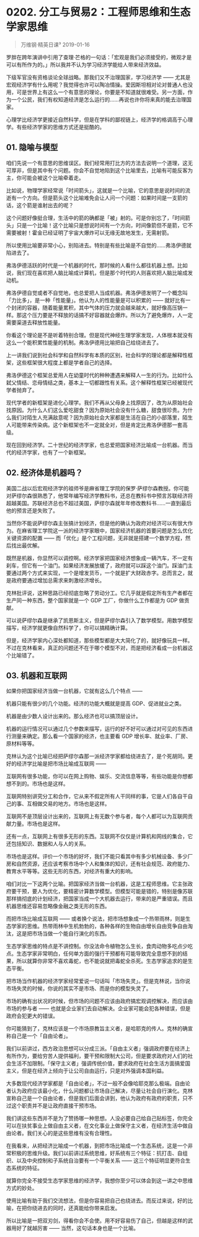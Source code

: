 # 0202. 分工与贸易2：工程师思维和生态学家思维
> 万维钢·精英日课³
2019-01-16

罗胖在跨年演讲中引用了查理·芒格的一句话：「宏观是我们必须接受的，微观才是可以有所作为的。」所以我并不认为学习经济学能给人带来经济效益。

下级军官没有资格谈论全球战略。那我们又不治理国家，学习经济学 —— 尤其是宏观经济学有什么用呢？我觉得也许可以陶冶情操。爱因斯坦相对论对普通人也没用，可是世界上有这么一个有意思的理论，你要是不知道就很难受。另一方面，作为一个公民，我们有权知道经济是怎么运行的……再说也许你将来真的能去治理国家。

心理学比经济学更接近自然科学，但是在学科的鄙视链上，经济学的格调高于心理学。有些经济学家的思维方式还是挺酷的。

## 01. 隐喻与模型

咱们先说一个有意思的思维误区。我们经常用打比方的方法去说明一个道理，这无可厚非，但是其中有个问题。你会不自觉地陷到这个比喻里去，比喻有可能反客为主，你可能会被这个比喻牵着走。

比如说，物理学家经常说「时间箭头」，这就是一个比喻，它的意思是说时间的流逝有一个方向。但是箭头这个比喻难免会让人问一个问题：如果时间是一支箭的话，这个箭是谁射出去的呢？

这个问题好像挺合理，生活中的箭的确都是「被」射的。可是你别忘了，「时间箭头」只是一个比喻！这个比喻只是想说时间有一个方向，时间像箭但不是箭，它不需要被射！霍金已经证明了宇宙大爆炸可以无缘无故地发生，无需射箭。

所以使用比喻要非常小心，别陷进去。特别是有些比喻是不自觉的……弗洛伊德就陷进去了。

弗洛伊德活跃的时代是一个机器的时代，那时候的人看什么都往机器上想。比如说，我们现在喜欢把人脑比喻成计算机，但是那个时代的人则喜欢把人脑比喻成发动机。

弗洛伊德自觉或者不自觉地，也总爱把人当成机器。弗洛伊德发明了一个概念叫「力比多」，是一种「性能量」。他认为人的性能量是可以积累的 —— 就好比有一个封闭的容器，随着能量累积，其中气体的压力就会越来越大，就好像高压锅一样。那这个压力要是不释放的话搞不好容器就会爆炸。所以为了避免爆炸，人一定需要渠道去释放性能量。

你看这个理论是不是听着特别合理。但是现代神经生理学家发现，人体根本就没有这么一个能积累性能量的机制。弗洛伊德用比喻把自己给绕进去了。

上一讲我们说到社会科学和自然科学有本质的区别，社会科学的理论都是解释性框架，这些框架很大程度上都是学者自己的选择。

弗洛伊德这个框架总爱用人在幼童时代的种种遭遇来解释人一生的行为。比如什么弑父情结、恋母情结之类，基本上一切都跟性有关系。这个解释性框架已经被现代学者抛弃了。

现代学者的新框架是进化心理学。我们不再从父母身上找原因了，改为从原始社会找原因。为什么人们这么爱吃甜食？因为原始社会没有什么糖，甜食很珍贵。为什么我们对陌生人充满敌意呢？因为原始社会大家都是生活在自己的小部落里，陌生人可能带来传染病。这个新框架也不一定就全对，但是肯定比弗洛伊德那一套高级。

现在回到经济学。二十世纪的经济学家，也总爱把国家经济比喻成一台机器。而当代的经济学家，也有了一个新框架。

## 02. 经济体是机器吗？

美国二战以后宏观经济学的祖师爷是麻省理工学院的保罗·萨缪尔森教授。你可能对萨缪尔森很熟悉了，他常年编写经济学教科书，还总在教科书中预言苏联经济将超越美国。苏联经济总也不超过美国，萨缪尔森就年年修改教科书……一直到最后他的预言还是失败了。

当然你不能说萨缪尔森主张搞计划经济，但是他的确认为政府对经济可以有很大作为。在麻省理工学院这一派的经济学家眼中，国家经济机器的首要问题是怎么优化关键资源的配置 —— 而「优化」是个工程问题，无非就是搭建一个数学方程，然后找出最优解。

既然是机器，你显然可以调控啊。经济学家把国家经济想象成一辆汽车，不一定有刹车，但它有一个油门。如果经济发展放缓了，政府就可以踩这个油门。踩油门主要通过两个方式来实现，一个是增发货币，一个就是扩大财政赤字。总而言之，就是政府要通过增加总需求来刺激经济增长。

克林批评说，这种思路已经彻底忽略了劳动分工。它几乎就是假定所有生产者都在生产同一种东西，整个国家就是一个 GDP 工厂，你做什么工作都是为 GDP 做贡献。

可以说萨缪尔森是继承了凯恩斯主义，但是萨缪尔森引入了数学模型。用数学模型描写，经济学就更像自然科学了，你可以搞精确计算。

但是，经济学家内心深处都知道，那些模型都是大大简化了的，就好像玩具一样。不过在克林看来，真正的问题还不在于哪个模型不对，而是把经济看成一台机器这个比喻错了。

## 03. 机器和互联网

如果你把国家经济当做一台机器，它就有这么几个特点 ——

机器只能有很少的几个功能。经济的功能大概就是提高 GDP、促进就业之类。

机器是由少数人设计出来的。那么经济也可以搞顶层设计。

机器的运行情况可以通过几个参数来描写，运行的好不好可以通过对可见的东西进行测量来确定。那么看一个国家的经济，也主要看 GDP 增长率、就业率、厂房、原材料等等。

克林认为这个比喻已经把萨缪尔森那一派经济学家都给绕进去了，是个死胡同。更好的经济学比喻是把市场比喻成互联网 ——

互联网有很多功能，你可以在网上购物、娱乐、交流信息等等，有些功能是你想都想不到的。市场也是这样。

互联网特别讲究分工和合作，它从来不假定所有人干同样的事，它是人们各自干自己的事、互相做交易的地方。市场也是这样。

互联网不是顶层设计出来的，互联网上有无数个参与者，每个人都可以为互联网贡献力量。市场也是这样。

还有一点，互联网上有很多无形的东西。互联网不仅仅是计算机和网线的集合，它还包括知识、数据和人与人的关系。

市场也是这样。评价一个市场的好坏，我们不能只看其中有多少机械设备、多少厂房和自然资源，还应该考察市场中个人和集体的知识，还有社会规范、政府能力、教育水平等等。这些无形的东西，对经济有重大的影响。

咱们对比一下这两个比喻。把国家经济当做一台机器，这是工程师思维。它主张政府要干预，要人为优化，要精密计算数学模型。但模型可能是错的，特别是像苏联那样搞彻底的计划经济，把国家当成一个大机器去运行，带来的是严重错误。而且机器思维还容易忽略像金融之类无形的东西。

而把市场比喻成互联网 —— 或者换个说法，把市场想象成一个热带雨林，则是生态学家的思维。热带雨林中生机勃勃的，各种各样的生物自由增长自由竞争自由淘汰，这是把市场当做一个能自行演化的东西。

生态学家思维的特点是不讲控制。你没法命令植物怎么生长，食肉动物多吃点少吃点。生态学家非常明白，任何单方面的强行干预都有可能导致完全意想不到的结果，所以就算你非常不喜欢毒蛇，也不能说就把毒蛇全杀死。生态学家追求的是生态平衡。

把市场当作机器的经济学家经常爱说一句话叫「市场失灵」。但是克林说，当你说市场失灵的时候，你说的其实不是市场、而是你的模型失灵了。

市场的确有出状况的时候，但市场的问题不应该由政府搞宏观调控解决，而应该由市场的参与者 —— 也就是企业家们去自动解决。企业家可能会犯各种错误，但是政府会犯更大的错误。

你可能猜到了，克林应该是一个市场原教旨主义者，是哈耶克的传人。克林的确宣称自己是一个「自由论者」。

我们以前讲过，西方政治思想可以分成三派。「自由主义者」强调政府要在经济上有所作为，要给穷苦人提供福利，要干预和限制大公司，但是要求政府对人们的社会生活不加限制。「保守主义者」强调传统价值，要求政府在社会生活方面搞爱国主义，但是在经济上倾向于让公司自由运行，只是对外强调本国利益。

大多数现代经济学家都是「自由论者」，不过一般不会像哈耶克那么极端。自由论者认为政府应该最小化，什么问题都让市场自己解决，尽量让社会自行演化。克林宣称自己是一个自由论者，但是我们后面会讲到，他认为政府有政府的职责，只不过这个职责并不是让政府直接干预市场。

我们讲这些东西并不是为了赞扬哪一种思想。人没必要自己给自己贴标签，你完全可以在扶贫事业上做自由主义者，在文化事业上做保守主义者，在经济生活中做自由论者。我们关心的是这些思维有没有合理性。

在我看来，从把经济比喻成一个机器，到把市场比喻成一个生态系统，这是一个非常积极的思维升级。我们以前讲过系统思维，好系统有三个特征：抗打击、自组织、以及中央控制和子系统自治要有一个平衡关系 —— 这三个特征明显更符合生态系统的特征。

就算你完全不接受生态学家思维的经济学，我想你至少可以体会到这一讲之中思维方式的妙处。

使用比喻有助于我们交流想法，但是你容易把自己也绕进去。而反过来说，好的比喻，在把你绕进去的同时，还真能给你带来启发。

所以比喻是一把双刃剑，得看你会不会使。用不好容易伤了自己，但越是这样的武器用好了就越厉害 —— 当然，这句话本身也是一个比喻。


